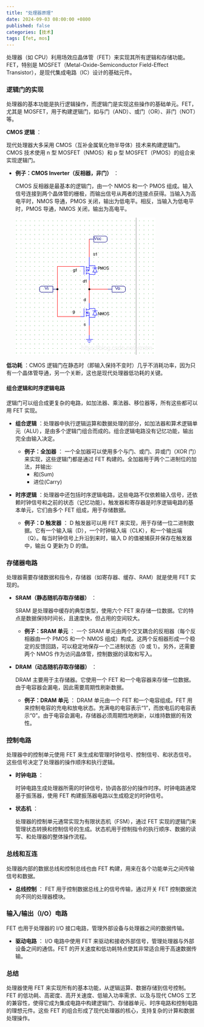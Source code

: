```yaml
---
title: "处理器原理"
date: 2024-09-03 08:00:00 +0800
published: false
categories: [技术]
tags: [fet, mos]
---
```


处理器（如 CPU）利用场效应晶体管（FET）来实现其所有逻辑和存储功能。FET，特别是 MOSFET（Metal-Oxide-Semiconductor Field-Effect Transistor），是现代集成电路（IC）设计的基础元件。

### 逻辑门的实现

处理器的基本功能是执行逻辑操作，而逻辑门是实现这些操作的基础单元。FET，尤其是 MOSFET，用于构建逻辑门，如与门（AND）、或门（OR）、非门（NOT）等。

**CMOS 逻辑** ：

现代处理器大多采用 CMOS（互补金属氧化物半导体）技术来构建逻辑门。CMOS 技术使用 n 型 MOSFET（NMOS）和 p 型 MOSFET（PMOS）的组合来实现逻辑门。

- **例子：CMOS Inverter（反相器，非门）** ：

  CMOS 反相器是最基本的逻辑门，由一个 NMOS 和一个 PMOS 组成。输入信号连接到两个晶体管的栅极，而输出信号从两者的连接点获得。当输入为高电平时，NMOS 导通，PMOS 关闭，输出为低电平。相反，当输入为低电平时，PMOS 导通，NMOS 关闭，输出为高电平。

  ![alt text](/assets/img/2024-09-03-cpu-fet/CMOSInverter.png)

**低功耗** ：CMOS 逻辑门在静态时（即输入保持不变时）几乎不消耗功率，因为只有一个晶体管导通，另一个关断，这也是现代处理器低功耗的关键。

#### 组合逻辑和时序逻辑电路

逻辑门可以组合成更复杂的电路，如加法器、乘法器、移位器等，所有这些都可以用 FET 实现。

- **组合逻辑** ：处理器中执行逻辑运算和数据处理的部分，如加法器和算术逻辑单元（ALU），是由多个逻辑门组合而成的。组合逻辑电路没有记忆功能，输出完全由输入决定。

  - **例子：全加器** ：
    一个全加器可以使用多个与门、或门、异或门（XOR 门）来实现，这些逻辑门都是通过 FET 构建的。全加器用于两个二进制位的加法，并输出:
    - 和(Sum)
    - 进位(Carry)

- **时序逻辑** ：处理器中还包括时序逻辑电路，这些电路不仅依赖输入信号，还依赖时钟信号和之前的状态（记忆功能）。触发器和寄存器是时序逻辑电路的基本单元，它们由多个 FET 组成，用于存储数据。
  - **例子：D 触发器** ：
    D 触发器可以用 FET 来实现，用于存储一位二进制数据。它有一个输入端（D），一个时钟输入端（CLK），和一个输出端（Q）。每当时钟信号上升沿到来时，输入 D 的值被捕获并保存在触发器中，输出 Q 更新为 D 的值。

### 存储器电路

处理器需要存储数据和指令，存储器（如寄存器、缓存、RAM）就是使用 FET 实现的。

- **SRAM（静态随机存取存储器）** ：

  SRAM 是处理器中缓存的典型类型，使用六个 FET 来存储一位数据。它的特点是数据保持时间长，且速度快，但占用的空间较大。

  - **例子：SRAM 单元** ：
    一个 SRAM 单元由两个交叉耦合的反相器（每个反相器由一个 PMOS 和一个 NMOS 组成）构成。这两个反相器形成一个稳定的反馈回路，可以稳定地保存一个二进制状态（0 或 1）。另外，还需要两个 NMOS 作为访问晶体管，控制数据的读取和写入。

- **DRAM（动态随机存取存储器）** ：

  DRAM 主要用于主存储器。它使用一个 FET 和一个电容器来存储一位数据。由于电容器会漏电，因此需要周期性刷新数据。

  - **例子：DRAM 单元** ：
    DRAM 单元由一个 FET 和一个电容组成。FET 用来控制电容的充电和放电状态。充满电的电容表示“1”，而放电后的电容表示“0”。由于电容会漏电，存储器必须周期性地刷新，以维持数据的有效性。

### 控制电路

处理器中的控制单元使用 FET 来生成和管理时钟信号、控制信号、和状态信号。这些信号决定了处理器的操作顺序和执行逻辑。

- **时钟电路** ：

  时钟电路生成处理器所需的时钟信号，协调各部分的操作时序。时钟电路通常基于振荡器，使用 FET 构建振荡器电路以生成稳定的时钟信号。

- **状态机** ：

  处理器的控制单元通常实现为有限状态机（FSM），通过 FET 实现的逻辑门来管理状态转换和控制信号的生成。状态机用于控制指令的执行顺序、数据的读写、和处理器的整体操作流程。

### 总线和互连

处理器内部的数据总线和控制总线也由 FET 构建，用来在各个功能单元之间传输信号和数据。

- **总线控制** ：
  FET 用于控制数据总线上的信号传输，通过开关 FET 控制数据流向不同的处理器模块。

### 输入/输出（I/O）电路

FET 也用于处理器的 I/O 接口电路，管理外部设备与处理器之间的数据传输。

- **驱动电路** ：
  I/O 电路中使用 FET 来驱动和接收外部信号，管理处理器与外部设备之间的通信。FET 的开关速度和低功耗特点使其非常适合用于高速数据传输。

### 总结

处理器使用 FET 来实现所有的基本功能，从逻辑运算、数据存储到信号控制。FET 的低功耗、高密度、高开关速度、低输入功率需求、以及与现代 CMOS 工艺的兼容性，使得它成为集成电路中构建逻辑门、存储器单元、时序电路和控制电路的理想元件。这些 FET 的组合形成了现代处理器的核心，支持复杂的计算和数据处理操作。
